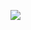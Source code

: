 [<img src="http://www.foundersfight.club/uploads/9/8/5/4/9854780/ffc-logo-transparen_1.png">](http://www.foundersfight.club/)
